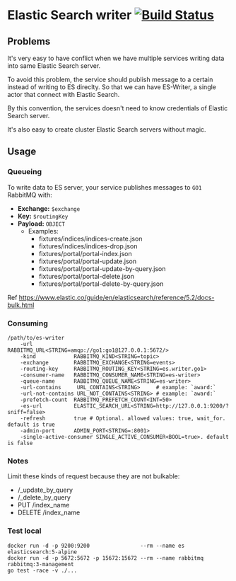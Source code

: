 Elastic Search writer [![Build Status](https://travis-ci.org/go1com/es-writer.svg?branch=master)](https://travis-ci.org/go1com/es-writer)
====

## Problems

It's very easy to have conflict when we have multiple services writing data into same Elastic Search server.

To avoid this problem, the service should publish message to a certain instead of writing to ES direclty. So that we can have ES-Writer, a single actor that connect with Elastic Search.

By this convention, the services doesn't need to know credentials of Elastic Search server.

It's also easy to create cluster Elastic Search servers without magic.

## Usage

### Queueing

To write data to ES server, your service publishes messages to `GO1` RabbitMQ with:

- **Exchange:** `$exchange`
- **Key:** `$routingKey`
- **Payload:** `OBJECT`
    - Examples:
        - fixtures/indices/indices-create.json
        - fixtures/indices/indices-drop.json
        - fixtures/portal/portal-index.json
        - fixtures/portal/portal-update.json
        - fixtures/portal/portal-update-by-query.json
        - fixtures/portal/portal-delete.json
        - fixtures/portal/portal-delete-by-query.json

Ref https://www.elastic.co/guide/en/elasticsearch/reference/5.2/docs-bulk.html

### Consuming

    /path/to/es-writer
        -url             RABBITMQ_URL<STRING=amqp://go1:go1@127.0.0.1:5672/>
        -kind            RABBITMQ_KIND<STRING=topic>
        -exchange        RABBITMQ_EXCHANGE<STRING=events>
        -routing-key     RABBITMQ_ROUTING_KEY<STRING=es.writer.go1>
        -consumer-name   RABBITMQ_CONSUMER_NAME<STRING=es-writer>
        -queue-name      RABBITMQ_QUEUE_NAME<STRING=es-writer>
        -url-contains     URL_CONTAINS<STRING>     # example: `award:`
        -url-not-contains URL_NOT_CONTAINS<STRING> # example: `award:`
        -prefetch-count  RABBITMQ_PREFETCH_COUNT<INT=50>
        -es-url          ELASTIC_SEARCH_URL<STRING=http://127.0.0.1:9200/?sniff=false>
        -refresh         true # Optional. allowed values: true, wait_for. default is true
        -admin-port      ADMIN_PORT<STRING=:8001>
        -single-active-consumer SINGLE_ACTIVE_CONSUMER<BOOL=true>. default is false

### Notes

Limit these kinds of request because they are not bulkable:

- /_update_by_query
- /_delete_by_query
- PUT /index_name
- DELETE /index_name

### Test local

```
docker run -d -p 9200:9200                --rm --name es       elasticsearch:5-alpine
docker run -d -p 5672:5672 -p 15672:15672 --rm --name rabbitmq rabbitmq:3-management
go test -race -v ./...
```
